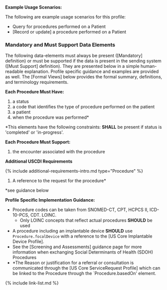 
**Example Usage Scenarios:**

The following are example usage scenarios for this profile:

-   Query for procedures performed on a Patient
-  [Record or update]  a procedure performed on a Patient


### Mandatory and Must Support Data Elements


The following data-elements must always be present ([Mandatory] definition) or must be supported if the data is present in the sending system ([Must Support] definition). They are presented below in a simple human-readable explanation.  Profile specific guidance and examples are provided as well.  The [Formal Views] below provides the  formal summary, definitions, and  terminology requirements.  

**Each Procedure Must Have:**

1.  a status
1.  a code that identifies the type of procedure performed on the patient
1.  a patient
2.  when the procedure was performed*

\*This elements have the following constraints: **SHALL** be present if status is 'completed' or 'in-progress'.

**Each Procedure Must Support:**

1.  <span class="bg-success" markdown="1">the encounter associated with the procedure</span><!-- new-content -->


**Additional USCDI Requirements**

{% include additional-requirements-intro.md type="Procedure" %}

1.  A reference to the request for the procedure*

\*see guidance below

**Profile Specific Implementation Guidance:**

- Procedure codes can be taken from SNOMED-CT, CPT, HCPCS II, ICD-10-PCS, CDT. LOINC.
    - Only LOINC concepts that reflect actual procedures **SHOULD** be used
- A procedure including an implantable device **SHOULD** use `Procedure.focalDevice` with a reference to the [US Core Implantable Device Profile].
- See the [Screening and Assessments] guidance page for more information when exchanging Social Determinants of Health (SDOH) Procedures
- *The Reason or justification for a referral or consultation is communicated through the [US Core ServiceRequest Profile] which can be linked to the Procedure through the `Procedure.basedOn' element.

{% include link-list.md %}
